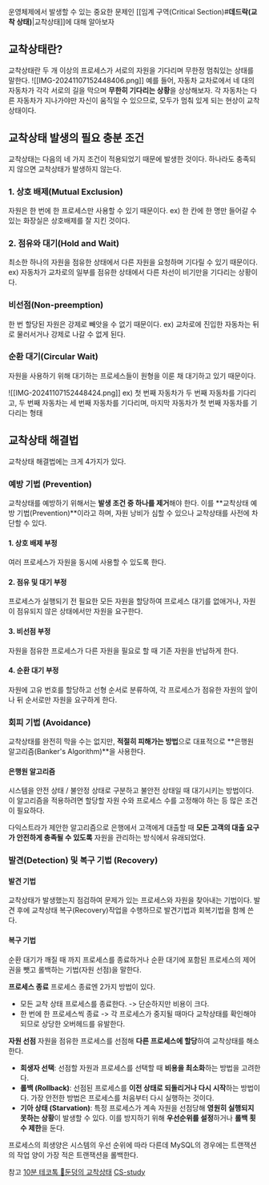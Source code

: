 운영체제에서 발생할 수 있는 중요한 문제인 [[임계 구역(Critical Section)#**데드락(교착 상태)**|교착상태]]에 대해 알아보자

## 교착상태란?
교착상태란 두 개 이상의 프로세스가 서로의 자원을 기다리며 무한정 멈춰있는 상태를 말한다.
![[IMG-20241107152448406.png]]
예를 들어, 자동차 교차로에서 네 대의 자동차가 각각 서로의 길을 막으며 **무한히 기다리는 상황**을 상상해보자. 
각 자동차는 다른 자동차가 지나가야만 자신이 움직일 수 있으므로, 모두가 멈춰 있게 되는 현상이 교착상태이다.


## 교착상태 발생의 필요 충분 조건
교착상태는 다음의 네 가지 조건이 적용되었기 때문에 발생한 것이다.
하나라도 충족되지 않으면 교착상태가 발생하지 않는다.

### 1. 상호 배제(Mutual Exclusion)
자원은 한 번에 한 프로세스만 사용할 수 있기 때문이다.
ex) 한 칸에 한 명만 들어갈 수 있는 화장실은 상호배제를 잘 지킨 것이다.

### 2. 점유와 대기(Hold and Wait)
최소한 하나의 자원을 점유한 상태에서 다른 자원을 요청하며 기다릴 수 있기 때문이다.
ex) 자동차가 교차로의 일부를 점유한 상태에서 다른 차선이 비기만을 기다리는 상황이다.

### 비선점(Non-preemption)
한 번 할당된 자원은 강제로 빼앗을 수 없기 때문이다.
ex) 교차로에 진입한 자동차는 뒤로 물러서거나 강제로 나갈 수 없게 된다.

### 순환 대기(Circular Wait)
자원을 사용하기 위해 대기하는 프로세스들이 원형을 이룬 채 대기하고 있기 때문이다.

![[IMG-20241107152448424.png]]
ex) 첫 번째 자동차가 두 번째 자동차를 기다리고, 두 번째 자동차는 세 번째 자동차를 기다리며, 마지막 자동차가 첫 번째 자동차를 기다리는 형태

## 교착상태 해결법
교착상태 해결법에는 크게 4가지가 있다.

### 예방 기법 (Prevention)
교착상태를 예방하기 위해서는 **발생 조건 중 하나를 제거**해야 한다. 이를 **교착상태 예방 기법(Prevention)**이라고 하며, 자원 낭비가 심할 수 있으나 교착상태를 사전에 차단할 수 있다.

#### 1. 상호 배제 부정
여러 프로세스가 자원을 동시에 사용할 수 있도록 한다.

#### 2. 점유 및 대기 부정
프로세스가 실행되기 전 필요한 모든 자원을 할당하여 프로세스 대기를 없애거나, 자원이 점유되지 않은 상태에서만 자원을 요구한다.

#### 3. 비선점 부정
자원을 점유한 프로세스가 다른 자원을 필요로 할 때 기존 자원을 반납하게 한다.

#### 4. 순환 대기 부정
자원에 고유 번호를 할당하고 선형 순서로 분류하여, 각 프로세스가 점유한 자원의 앞이나 뒤 순서로만 자원을 요구하게 한다.


### 회피 기법 (Avoidance)
교착상태를 완전히 막을 수는 없지만, **적절히 피해가는 방법**으로 대표적으로 **은행원 알고리즘(Banker's Algorithm)**을 사용한다.

#### 은행원 알고리즘
시스템을 안전 상태 / 불안정 상태로 구분하고 불안전 상태일 때 대기시키는 방법이다. 
이 알고리즘을 적용하려면 할당할 자원 수와 프로세스 수를 고정해야 하는 등 많은 조건이 필요하다.

다익스트라가 제안한 알고리즘으로 은행에서 고객에게 대출할 때 **모든 고객의 대출 요구가 안전하게 충족될 수 있도록** 자원을 관리하는 방식에서 유래되었다.

### 발견(Detection) 및 복구 기법 (Recovery)
#### 발견 기법
교착상태가 발생했는지 점검하여 문제가 있는 프로세스와 자원을 찾아내는 기법이다.
발견 후에 교착상태 복구(Recovery)작업을 수행하므로 발견기법과 회복기법을 함께 쓴다.

#### 복구 기법
순환 대기가 깨질 때 까지 프로세스를 종료하거나 순환 대기에 포함된 프로세스의 제어권을 뺏고 롤백하는 기법(자원 선점)을 말한다.

**프로세스 종료**
프로세스 종료엔 2가지 방법이 있다.

- 모든 교착 상태 프로세스를 종료한다. -> 단순하지만 비용이 크다.
- 한 번에 한 프로세스씩 종료 -> 각 프로세스가 중지될 때마다 교착상태를 확인해야되므로 상당한 오버헤드를 유발한다.


**자원 선점**
자원을 점유한 프로세스를 선점해 **다른 프로세스에 할당**하여 교착상태를 해소한다.

- **희생자 선택**: 선점할 자원과 프로세스를 선택할 때 **비용을 최소화**하는 방법을 고려한다.
- **롤백 (Rollback)**: 선점된 프로세스를 **이전 상태로 되돌리거나 다시 시작**하는 방법이다. 가장 안전한 방법은 프로세스를 처음부터 다시 실행하는 것이다.
- **기아 상태 (Starvation)**: 특정 프로세스가 계속 자원을 선점당해 **영원히 실행되지 못하는 상황**이 발생할 수 있다. 이를 방지하기 위해 **우선순위를 설정**하거나 **롤백 횟수 제한**을 둔다.


프로세스의 희생양은 시스템의 우선 순위에 따라 다른데 MySQL의 경우에는 트랜잭션의 작업 양이 가장 적은 트랜잭션을 롤백한다.




참고
[10분 테코톡 🥁둔덩의 교착상태](https://www.youtube.com/watch?v=FXzBRD3CPlQ)
[CS-study](https://github.com/Seogeurim/CS-study/tree/main)
